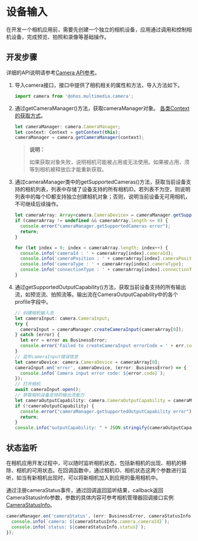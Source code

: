 # 设备输入

在开发一个相机应用前，需要先创建一个独立的相机设备，应用通过调用和控制相机设备，完成预览、拍照和录像等基础操作。

## 开发步骤

详细的API说明请参考[Camera API参考](../reference/apis/js-apis-camera.md)。

1. 导入camera接口，接口中提供了相机相关的属性和方法，导入方法如下。
     
   ```ts
   import camera from '@ohos.multimedia.camera';
   ```

2. 通过getCameraManager()方法，获取cameraManager对象。
   [各类Context的获取方式](../application-models/application-context-stage.md)。
   ```ts
   let cameraManager: camera.CameraManager;
   let context: Context = getContext(this);
   cameraManager = camera.getCameraManager(context);
   ```

   > **说明：**
   >
   > 如果获取对象失败，说明相机可能被占用或无法使用。如果被占用，须等到相机被释放后才能重新获取。

3. 通过cameraManager类中的getSupportedCameras()方法，获取当前设备支持的相机列表，列表中存储了设备支持的所有相机ID。若列表不为空，则说明列表中的每个ID都支持独立创建相机对象；否则，说明当前设备无可用相机，不可继续后续操作。
     
   ```ts
   let cameraArray: Array<camera.CameraDevice> = cameraManager.getSupportedCameras();
   if (cameraArray != undefined && cameraArray.length <= 0) {
     console.error("cameraManager.getSupportedCameras error");
     return;
   } 
   
   for (let index = 0; index < cameraArray.length; index++) {
     console.info('cameraId : ' + cameraArray[index].cameraId);                          // 获取相机ID
     console.info('cameraPosition : ' + cameraArray[index].cameraPosition);              // 获取相机位置
     console.info('cameraType : ' + cameraArray[index].cameraType);                      // 获取相机类型
     console.info('connectionType : ' + cameraArray[index].connectionType);              // 获取相机连接类型
   }
   ```

4. 通过getSupportedOutputCapability()方法，获取当前设备支持的所有输出流，如预览流、拍照流等。输出流在CameraOutputCapability中的各个profile字段中。
     
   ```ts
   // 创建相机输入流 
   let cameraInput: camera.CameraInput;
   try {    
     cameraInput = cameraManager.createCameraInput(cameraArray[0]);
   } catch (error) {
     let err = error as BusinessError;
     console.error('Failed to createCameraInput errorCode = ' + err.code);
   } 
   // 监听cameraInput错误信息
   let cameraDevice: camera.CameraDevice = cameraArray[0];
   cameraInput.on('error', cameraDevice, (error: BusinessError) => {
     console.info(`Camera input error code: ${error.code}`);
   });
   // 打开相机
   await cameraInput.open(); 
   // 获取相机设备支持的输出流能力
   let cameraOutputCapability: camera.CameraOutputCapability = cameraManager.getSupportedOutputCapability(cameraArray[0]);
   if (!cameraOutputCapability) {
     console.error("cameraManager.getSupportedOutputCapability error");
     return;
   }
   console.info("outputCapability: " + JSON.stringify(cameraOutputCapability));
   ```


## 状态监听

在相机应用开发过程中，可以随时监听相机状态，包括新相机的出现、相机的移除、相机的可用状态。在回调函数中，通过相机ID、相机状态这两个参数进行监听，如当有新相机出现时，可以将新相机加入到应用的备用相机中。

  通过注册cameraStatus事件，通过回调返回监听结果，callback返回CameraStatusInfo参数，参数的具体内容可参考相机管理器回调接口实例[CameraStatusInfo](../reference/apis/js-apis-camera.md#camerastatusinfo)。
  
```ts
cameraManager.on('cameraStatus', (err: BusinessError, cameraStatusInfo: camera.CameraStatusInfo) => {
  console.info(`camera: ${cameraStatusInfo.camera.cameraId}`);
  console.info(`status: ${cameraStatusInfo.status}`);
});
```
